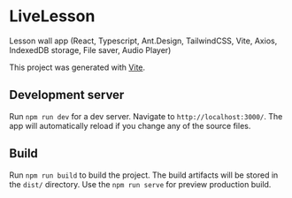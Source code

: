 # LiveLesson
Lesson wall app (React, Typescript, Ant.Design, TailwindCSS, Vite, Axios, IndexedDB storage, File saver, Audio Player)

This project was generated with [Vite](https://vitejs.dev/).

## Development server

Run `npm run dev` for a dev server. Navigate to `http://localhost:3000/`. The app will automatically reload if you change any of the source files.

## Build

Run `npm run build` to build the project. The build artifacts will be stored in the `dist/` directory. Use the `npm run serve` for preview production build.

